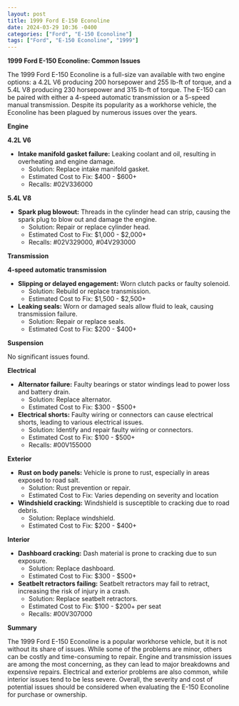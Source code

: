 ```yaml
---
layout: post
title: 1999 Ford E-150 Econoline
date: 2024-03-29 10:36 -0400
categories: ["Ford", "E-150 Econoline"]
tags: ["Ford", "E-150 Econoline", "1999"]
---
```

**1999 Ford E-150 Econoline: Common Issues**

The 1999 Ford E-150 Econoline is a full-size van available with two engine options: a 4.2L V6 producing 200 horsepower and 255 lb-ft of torque, and a 5.4L V8 producing 230 horsepower and 315 lb-ft of torque. The E-150 can be paired with either a 4-speed automatic transmission or a 5-speed manual transmission. Despite its popularity as a workhorse vehicle, the Econoline has been plagued by numerous issues over the years.

**Engine**

**4.2L V6**
* **Intake manifold gasket failure:** Leaking coolant and oil, resulting in overheating and engine damage.
    * Solution: Replace intake manifold gasket.
    * Estimated Cost to Fix: $400 - $600+
    * Recalls: #02V336000

**5.4L V8**
* **Spark plug blowout:** Threads in the cylinder head can strip, causing the spark plug to blow out and damage the engine.
    * Solution: Repair or replace cylinder head.
    * Estimated Cost to Fix: $1,000 - $2,000+
    * Recalls: #02V329000, #04V293000

**Transmission**

**4-speed automatic transmission**
* **Slipping or delayed engagement:** Worn clutch packs or faulty solenoid.
    * Solution: Rebuild or replace transmission.
    * Estimated Cost to Fix: $1,500 - $2,500+
* **Leaking seals:** Worn or damaged seals allow fluid to leak, causing transmission failure.
    * Solution: Repair or replace seals.
    * Estimated Cost to Fix: $200 - $400+

**Suspension**

No significant issues found.

**Electrical**

* **Alternator failure:** Faulty bearings or stator windings lead to power loss and battery drain.
    * Solution: Replace alternator.
    * Estimated Cost to Fix: $300 - $500+
* **Electrical shorts:** Faulty wiring or connectors can cause electrical shorts, leading to various electrical issues.
    * Solution: Identify and repair faulty wiring or connectors.
    * Estimated Cost to Fix: $100 - $500+
    * Recalls: #00V155000

**Exterior**

* **Rust on body panels:** Vehicle is prone to rust, especially in areas exposed to road salt.
    * Solution: Rust prevention or repair.
    * Estimated Cost to Fix: Varies depending on severity and location
* **Windshield cracking:** Windshield is susceptible to cracking due to road debris.
    * Solution: Replace windshield.
    * Estimated Cost to Fix: $200 - $400+

**Interior**

* **Dashboard cracking:** Dash material is prone to cracking due to sun exposure.
    * Solution: Replace dashboard.
    * Estimated Cost to Fix: $300 - $500+
* **Seatbelt retractors failing:** Seatbelt retractors may fail to retract, increasing the risk of injury in a crash.
    * Solution: Replace seatbelt retractors.
    * Estimated Cost to Fix: $100 - $200+ per seat
    * Recalls: #00V307000

**Summary**

The 1999 Ford E-150 Econoline is a popular workhorse vehicle, but it is not without its share of issues. While some of the problems are minor, others can be costly and time-consuming to repair. Engine and transmission issues are among the most concerning, as they can lead to major breakdowns and expensive repairs. Electrical and exterior problems are also common, while interior issues tend to be less severe. Overall, the severity and cost of potential issues should be considered when evaluating the E-150 Econoline for purchase or ownership.
